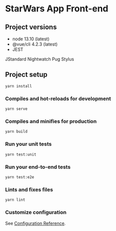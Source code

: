 # StarWars App Front-end

## Project versions

- node 13.10 (latest)
- @vue/cli 4.2.3 (latest)
- JEST 

JStandard
Nightwatch
Pug
Stylus


## Project setup
```
yarn install
```

### Compiles and hot-reloads for development
```
yarn serve
```

### Compiles and minifies for production
```
yarn build
```

### Run your unit tests
```
yarn test:unit
```

### Run your end-to-end tests
```
yarn test:e2e
```

### Lints and fixes files
```
yarn lint
```

### Customize configuration
See [Configuration Reference](https://cli.vuejs.org/config/).
